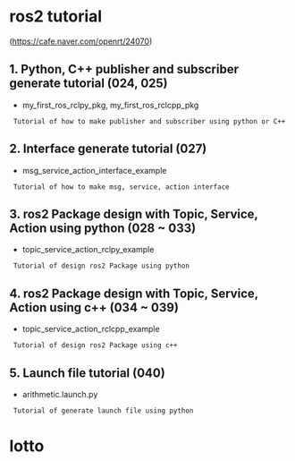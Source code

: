 # ros2 tutorial
(https://cafe.naver.com/openrt/24070)

## 1. Python, C++ publisher and subscriber generate tutorial (024, 025)
* my_first_ros_rclpy_pkg, my_first_ros_rclcpp_pkg
```  
 Tutorial of how to make publisher and subscriber using python or C++
```

## 2. Interface generate tutorial (027)
* msg_service_action_interface_example
```  
 Tutorial of how to make msg, service, action interface 
```

## 3. ros2 Package design with Topic, Service, Action using python (028 ~ 033)
* topic_service_action_rclpy_example
```  
 Tutorial of design ros2 Package using python 
```

## 4. ros2 Package design with Topic, Service, Action using c++ (034 ~ 039)
* topic_service_action_rclcpp_example
```  
 Tutorial of design ros2 Package using c++ 
```

## 5. Launch file tutorial (040) 
* arithmetic.launch.py
```  
 Tutorial of generate launch file using python 
```

# lotto 

